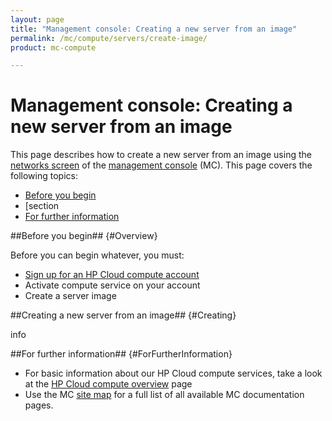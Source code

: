 ```yaml
---
layout: page
title: "Management console: Creating a new server from an image"
permalink: /mc/compute/servers/create-image/
product: mc-compute

---
```

# Management console: Creating a new server from an image

This page describes how to create a new server from an image using the [networks screen](/mc/compute/networks/) of the [management console](/mc/) (MC).  This page covers the following topics:

* [Before you begin](#Overview)
* [section
* [For further information](#ForFurtherInformation)

##Before you begin## {#Overview}

Before you can begin whatever, you must:

* [Sign up for an HP Cloud compute account](https://account.hpcloud.com/signup)
* Activate compute service on your account
* Create a server image  <!--need to link this eventually to the [images](/mc/compute/images/create/) page--when I create it, anyway. :) -->


##Creating a new server from an image## {#Creating}

info


##For further information## {#ForFurtherInformation}

* For basic information about our HP Cloud compute services, take a look at the [HP Cloud compute overview](/compute/) page
* Use the MC [site map](/mc/sitemap) for a full list of all available MC documentation pages.
